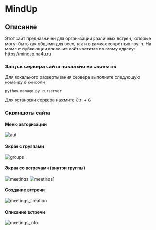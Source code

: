 # MindUp
## Описание
Этот сайт предназначен для организации различных встреч, которые могут быть как общими для всех, так и в рамках конретных групп. На момент публикации описания сайт хостится по этому адресу: https://mindup.na4u.ru

### Запуск сервера сайта локально на своем пк
Для локального развертывания сервера выполните следующую команду в консоли
```
python manage.py runserver
```
Для остановки сервера нажмите Ctrl + C

### Скриншоты сайта
#### Меню авторизации
![aut](https://github.com/KuchinStepan/MindUp--Web/assets/115289216/49c5e8dc-4e6d-441e-96f5-bfbaa890799e)
#### Экран с группами
![groups](https://github.com/KuchinStepan/MindUp--Web/assets/115289216/979edabd-0e3a-4b51-aa8e-dc2fb0a012b3)
#### Экран со встречами (внутри группы)
![meetings](https://github.com/KuchinStepan/MindUp--Web/assets/115289216/909e16eb-b82d-4b6f-9209-9ec6362e3c24)
![meetings1](https://github.com/KuchinStepan/MindUp--Web/assets/115289216/f0148c20-c60d-473f-8785-9f50cb938af2)
#### Создание встречи
![meetings_creation](https://github.com/KuchinStepan/MindUp--Web/assets/115289216/a16752bc-0f31-4a1b-96f8-50116521341d)
#### Описание встречи
![meetings_info](https://github.com/KuchinStepan/MindUp--Web/assets/115289216/54f48bb8-050f-4e2e-afd0-9287a8d5f3cc)
